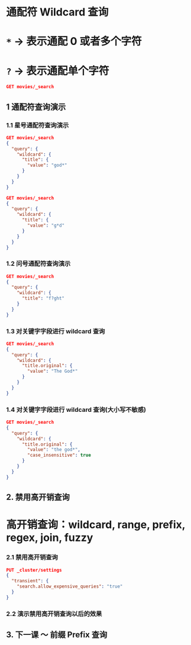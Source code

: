 # 通配符 Wildcard 查询

# `*` -> 表示通配 0 或者多个字符

# `?` -> 表示通配单个字符

```json
GET movies/_search
```

## 1 通配符查询演示

### 1.1 星号通配符查询演示

```json
GET movies/_search
{
  "query": {
    "wildcard": {
      "title": {
        "value": "god*"
      }
    }
  }
}

GET movies/_search
{
  "query": {
    "wildcard": {
      "title": {
        "value": "g*d"
      }
    }
  }
}
```

### 1.2 问号通配符查询演示

```json
GET movies/_search
{
  "query": {
    "wildcard": {
      "title": "f?ght"
    }
  }
}
```

### 1.3 对关键字字段进行 wildcard 查询

```json
GET movies/_search
{
  "query": {
    "wildcard": {
      "title.original": {
        "value": "The God*"
      }
    }
  }
}
```

### 1.4 对关键字字段进行 wildcard 查询(大小写不敏感)

```json
GET movies/_search
{
  "query": {
    "wildcard": {
      "title.original": {
        "value": "the god*",
        "case_insensitive": true
      }
    }
  }
}
```

## 2. 禁用高开销查询

# 高开销查询：wildcard, range, prefix, regex, join, fuzzy

### 2.1 禁用高开销查询

```json
PUT _cluster/settings
{
  "transient": {
    "search.allow_expensive_queries": "true"
  }
}
```

### 2.2 演示禁用高开销查询以后的效果

## 3. 下一课 ～ 前缀 Prefix 查询

